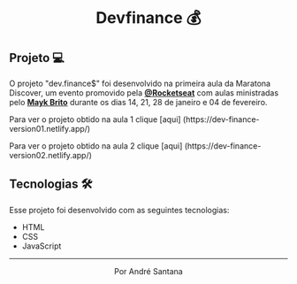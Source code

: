 <h1 align="center" >Devfinance 💰</h1>

## Projeto 💻

O projeto "dev.finance$" foi desenvolvido na primeira aula da Maratona Discover, um evento promovido pela **[@Rocketseat](https://github.com/Rocketseat)** com aulas ministradas pelo **[Mayk Brito](https://github.com/maykbrito)** durante os dias 14, 21, 28 de janeiro e 04 de fevereiro.

<p> Para ver o projeto obtido na aula 1 clique [aqui] (https://dev-finance-version01.netlify.app/) </p>
<p> Para ver o projeto obtido na aula 2 clique [aqui] (https://dev-finance-version02.netlify.app/) </p>

## Tecnologias 🛠️

Esse projeto foi desenvolvido com as seguintes tecnologias:

* HTML
* CSS
* JavaScript
---

<p align="center">Por André Santana</p>
